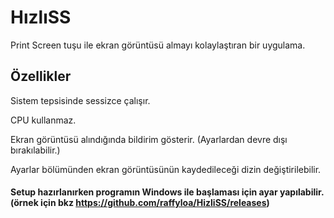 # HızlıSS
Print Screen tuşu ile ekran görüntüsü almayı kolaylaştıran bir uygulama.

## Özellikler
Sistem tepsisinde sessizce çalışır.

CPU kullanmaz.

Ekran görüntüsü alındığında bildirim gösterir. (Ayarlardan devre dışı bırakılabilir.)

Ayarlar bölümünden ekran görüntüsünün kaydedileceği dizin değiştirilebilir.

#### Setup hazırlanırken programın Windows ile başlaması için ayar yapılabilir. (örnek için bkz https://github.com/raffyloa/HizliSS/releases)
